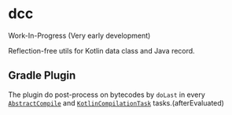 # dcc

Work-In-Progress (Very early development)

Reflection-free utils for Kotlin data class and Java record.

## Gradle Plugin

The plugin do post-process on bytecodes by `doLast` in
every [`AbstractCompile`](https://docs.gradle.org/current/javadoc/org/gradle/api/tasks/compile/AbstractCompile.html)
and [`KotlinCompilationTask`](https://kotlinlang.org/docs/whatsnew18.html#gradle:~:text=org.jetbrains.kotlin.gradle.tasks.KotlinCompilationTask)
tasks.(afterEvaluated)
